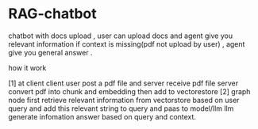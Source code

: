 # RAG-chatbot
chatbot with docs upload  , user can upload docs and agent give you relevant  information 
if context is missing(pdf not upload by user) , agent give you general answer .



how it work

[1] at client client user post a pdf file and server receive pdf file 
server convert pdf into chunk and embedding then add to vectorestore
[2] graph node first retrieve relevant information from vectorstore based on user query 
and add this relevant string to query and paas to model/llm
llm generate infomation answer based on query and context.



